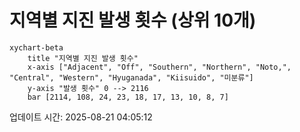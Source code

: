 # 지역별 지진 발생 횟수 (상위 10개)

```mermaid
xychart-beta
    title "지역별 지진 발생 횟수"
    x-axis ["Adjacent", "Off", "Southern", "Northern", "Noto,", "Central", "Western", "Hyuganada", "Kiisuido", "미분류"]
    y-axis "발생 횟수" 0 --> 2116
    bar [2114, 108, 24, 23, 18, 17, 13, 10, 8, 7]
```

업데이트 시간: 2025-08-21 04:05:12
